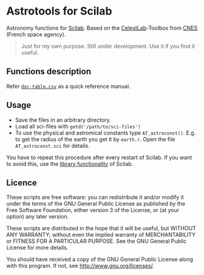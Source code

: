 # Astrotools for Scilab
Astronomy functions for [Scilab](http://www.scilab.org/). Based on the [CelestLab](https://atoms.scilab.org/toolboxes/celestlab/)-Toolbox from [CNES](https://cnes.fr/en) (French space agency).

> Just for my own purpose. Still under development. Use it if you find it useful.

## Functions description

Refer [`doc-table.csv`](https://github.com/haniibrahim/scilab-astrotools/blob/master/doc-table.csv "") as a quick reference manual.

## Usage

 * Save the files in an arbitrary directory. 
 * Load all sci-files with `getd('/path/to/sci-files')` 
 * To use the physical and astromical constants type `AT_astroconst()`. E.g. to get the radius of the earth you get it by `earth.r`. Open the file `AT_astroconst.sci` for details.

You have to repeat this procedure after every restart of Scilab. If you want to avoid this, use the [library functionality](https://help.scilab.org/doc/5.3.3/en_US/lib.html "") of Scilab.


  

## Licence

These scripts are free software: you can redistribute it and/or modify it under the terms of the GNU General Public License as published by the Free Software Foundation, either version 3 of the License, or (at your option) any later version.

These scripts are distributed in the hope that it will be useful, but WITHOUT ANY WARRANTY; without even the implied warranty of MERCHANTABILITY or FITNESS FOR A PARTICULAR PURPOSE. See the GNU General Public License for more details.

You should have received a copy of the GNU General Public License along with this program. If not, see http://www.gnu.org/licenses/.
